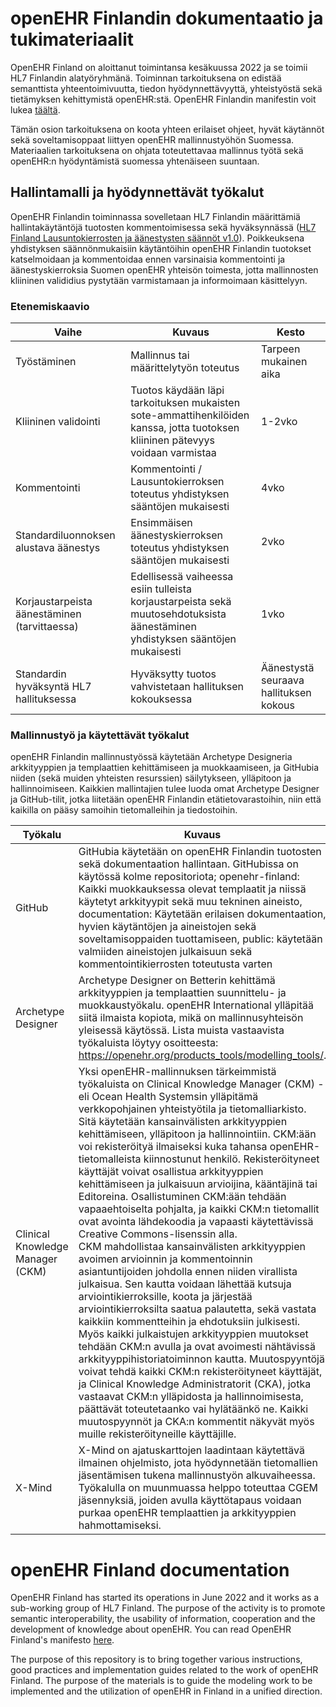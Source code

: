 # openEHR Finlandin dokumentaatio ja tukimateriaalit

OpenEHR Finland on aloittanut toimintansa kesäkuussa 2022 ja se toimii HL7 Finlandin alatyöryhmänä. Toiminnan tarkoituksena on edistää semanttista yhteentoimivuutta, tiedon hyödynnettävyyttä, yhteistyöstä sekä tietämyksen kehittymistä openEHR:stä. OpenEHR Finlandin manifestin voit lukea [täältä](https://www.hl7.fi/openehr-alatyoryhma/manifesti-2022-openehr-finland/). 

Tämän osion tarkoituksena on koota yhteen erilaiset ohjeet, hyvät käytännöt sekä soveltamisoppaat liittyen openEHR mallinnustyöhön Suomessa.
Materiaalien tarkoituksena on ohjata toteutettavaa mallinnus työtä sekä openEHR:n hyödyntämistä suomessa yhtenäiseen suuntaan.

## Hallintamalli ja hyödynnettävät työkalut

OpenEHR Finlandin toiminnassa sovelletaan HL7 Finlandin määrittämiä hallintakäytäntöjä tuotosten kommentoimisessa sekä hyväksynnässä ([HL7 Finland Lausuntokierrosten ja äänestysten säännöt v1.0](https://www.hl7.fi/wp-content/uploads/HL7_Finland_lausunto_ja_%C3%A4%C3%A4nestyskierrosten_s%C3%A4%C3%A4nn%C3%B6t_v100_20140512.doc)). Poikkeuksena yhdistyksen säännönmukaisiin käytäntöihin openEHR Finlandin tuotokset katselmoidaan ja kommentoidaa ennen varsinaisia kommentointi ja äänestyskierroksia Suomen openEHR yhteisön toimesta, jotta mallinnosten kliininen valididius pystytään varmistamaan ja informoimaan käsittelyyn.

### Etenemiskaavio
| Vaihe | Kuvaus | Kesto |
| --- | --- | --- |
| Työstäminen | Mallinnus tai määrittelytyön toteutus | Tarpeen mukainen aika |
| Kliininen validointi | Tuotos käydään läpi tarkoituksen mukaisten sote-ammattihenkilöiden kanssa, jotta tuotoksen kliininen pätevyys voidaan varmistaa | 1-2vko |
| Kommentointi | Kommentointi / Lausuntokierroksen toteutus yhdistyksen sääntöjen mukaisesti | 4vko |
| Standardiluonnoksen alustava äänestys | Ensimmäisen äänestyskierroksen toteutus yhdistyksen sääntöjen mukaisesti | 2vko |
| Korjaustarpeista äänestäminen (tarvittaessa) | Edellisessä vaiheessa esiin tulleista korjaustarpeista sekä muutosehdotuksista äänestäminen yhdistyksen sääntöjen mukaisesti | 1vko |
| Standardin hyväksyntä HL7 hallituksessa | Hyväksytty tuotos vahvistetaan hallituksen kokouksessa | Äänestystä seuraava hallituksen kokous |

### Mallinnustyö ja käytettävät työkalut

openEHR Finlandin mallinnustyössä käytetään Archetype Designeria arkkityyppien ja templaattien kehittämiseen ja muokkaamiseen, ja GitHubia niiden (sekä muiden yhteisten resurssien) säilytykseen, ylläpitoon ja hallinnoimiseen. Kaikkien mallintajien tulee luoda omat  Archetype Designer ja GitHub-tilit, jotka liitetään openEHR Finlandin etätietovarastoihin, niin että kaikilla on pääsy samoihin tietomalleihin ja tiedostoihin.


| Työkalu | Kuvaus | Ohjeet ja lisätiedot |
| --- | --- | --- |
| GitHub | GitHubia käytetään on openEHR Finlandin tuotosten sekä dokumentaation hallintaan. GitHubissa on käytössä kolme repositoriota; openehr-finland: Kaikki muokkauksessa olevat templaatit ja niissä käytetyt arkkityypit sekä muu tekninen aineisto, documentation: Käytetään erilaisen dokumentaation, hyvien käytäntöjen ja aineistojen sekä soveltamisoppaiden tuottamiseen, public: käytetään valmiiden aineistojen julkaisuun sekä kommentointikierrosten toteutusta varten | - https://github.com/openehr-finland<br/>- [Rekisteröitymisohje](https://github.com/openehr-finland/public/blob/main/documentation/guides/openEHR-Finland_GitHub_ohje_v1.pdf) |
| Archetype Designer | Archetype Designer on Betterin kehittämä arkkityyppien ja templaattien suunnittelu- ja muokkaustyökalu. openEHR International ylläpitää siitä ilmaista kopiota, mikä on mallinnusyhteisön yleisessä käytössä. Lista muista vastaavista työkaluista löytyy osoitteesta: https://openehr.org/products_tools/modelling_tools/. | - https://tools.openehr.org/designer/#/<br/> - [Rekisteröitymisohje](https://github.com/openehr-finland/public/blob/main/documentation/guides/openEHR-Finland_AD_ohje_v1.pdf)<br/> - [Ohje Archetype Designerin ja GitHubin linkittämisestä](https://github.com/openehr-finland/public/blob/main/documentation/guides/openEHR-Finland_AD-GitHub-linkitys_ohje_v1.pdf) |
| Clinical Knowledge Manager (CKM) | Yksi openEHR-mallinnuksen tärkeimmistä työkaluista on Clinical Knowledge Manager (CKM) - eli Ocean Health Systemsin ylläpitämä verkkopohjainen yhteistyötila ja tietomalliarkisto. Sitä käytetään kansainvälisten arkkityyppien kehittämiseen, ylläpitoon ja hallinnointiin. CKM:ään voi rekisteröityä ilmaiseksi kuka tahansa openEHR-tietomalleista kiinnostunut henkilö. Rekisteröityneet käyttäjät voivat osallistua arkkityyppien kehittämiseen ja julkaisuun arvioijina, kääntäjinä tai Editoreina. Osallistuminen CKM:ään tehdään vapaaehtoiselta pohjalta, ja kaikki CKM:n tietomallit ovat avointa lähdekoodia ja vapaasti käytettävissä Creative Commons-lisenssin alla.<br/>CKM mahdollistaa kansainvälisten arkkityyppien avoimen arvioinnin ja kommentoinnin asiantuntijoiden johdolla ennen niiden virallista julkaisua. Sen kautta voidaan lähettää kutsuja arviointikierroksille, koota ja järjestää arviointikierroksilta saatua palautetta, sekä vastata kaikkiin kommentteihin ja ehdotuksiin julkisesti.<br/>Myös kaikki julkaistujen arkkityyppien muutokset tehdään CKM:n avulla ja ovat avoimesti nähtävissä arkkityyppihistoriatoiminnon kautta. Muutospyyntöjä voivat tehdä kaikki CKM:n rekisteröityneet käyttäjät, ja Clinical Knowledge Administratorit (CKA), jotka vastaavat CKM:n ylläpidosta ja hallinnoimisesta, päättävät toteutetaanko vai hylätäänkö ne. Kaikki muutospyynnöt ja CKA:n kommentit näkyvät myös muille rekisteröityneille käyttäjille. | - https://ckm.openehr.org/ckm/<br/>- [CKM yleisohje](https://github.com/openehr-finland/documentation/blob/main/guides/CKM-yleisohjeet_v1.pdf)<br/>- [Suomennosten kommentointi CKM:ssä](https://github.com/openehr-finland/public/blob/main/documentation/guides/openEHR-CKM-suomennosten-kommentointi.pdf) |
| X-Mind | X-Mind on ajatuskarttojen laadintaan käytettävä ilmainen ohjelmisto, jota hyödynnetään tietomallien jäsentämisen tukena mallinnustyön alkuvaiheessa. Työkalulla on muunmuassa helppo toteuttaa CGEM jäsennyksiä, joiden avulla käyttötapaus voidaan purkaa openEHR templaattien ja arkkityyppien hahmottamiseksi. | - https://xmind.app/ |

# openEHR Finland documentation

OpenEHR Finland has started its operations in June 2022 and it works as a sub-working group of HL7 Finland. The purpose of the activity is to promote semantic interoperability, the usability of information, cooperation and the development of knowledge about openEHR. You can read OpenEHR Finland's manifesto [here](https://github.com/openehr-finland/public/blob/main/documentation/manifest.md).

The purpose of this repository is to bring together various instructions, good practices and implementation guides related to the work of openEHR Finland. The purpose of the materials is to guide the modeling work to be implemented and the utilization of openEHR in Finland in a unified direction.

